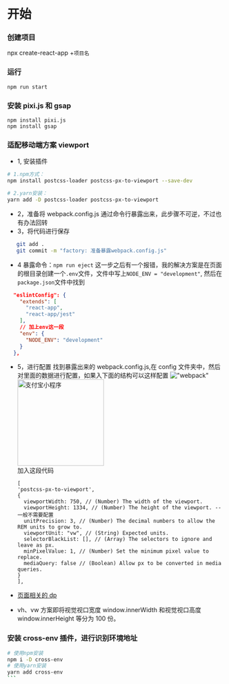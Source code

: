 # 开始

### 创建项目

npx create-react-app +`项目名`

### 运行

```
npm run start
```

### 安装 pixi.js 和 gsap

```
npm install pixi.js
npm install gsap

```

### 适配移动端方案 viewport

- 1, 安装插件

```bash
# 1.npm方式：
npm install postcss-loader postcss-px-to-viewport --save-dev

# 2.yarn安装：
yarn add -D postcss-loader postcss-px-to-viewport

```

- 2，准备将 webpack.config.js 通过命令行暴露出来，此步骤不可逆，不过也有办法回转
- 3，将代码进行保存

```bash
   git add .
   git commit -m "factory: 准备暴露webpack.config.js"
```

- 4 暴露命令：`npm run eject`
  这一步之后有一个报错，我的解决方案是在页面的根目录创建一个`.env`文件，文件中写上`NODE_ENV = "development"`,
  然后在`package.json`文件中找到

```json
  "eslintConfig": {
    "extends": [
      "react-app",
      "react-app/jest"
    ],
    // 加上env这一段
    "env": {
      "NODE_ENV": "development"
    }
  },
```

- 5，进行配置
  找到暴露出来的 webpack.config.js,在 config 文件夹中，然后对里面的数据进行配置，如果入下面的结构可以这样配置
  !["webpack"](https://cdn.staticaly.com/gh/creatliukun/picx@master/images/webpack.171qopda7ohs.jpg "webpack")
  <img src="https://cdn.staticaly.com/gh/creatliukun/picx@master/images/webpack.171qopda7ohs.jpg" width="200"  alt="支付宝小程序"/><br/>
  加入这段代码
  ```
  [
  'postcss-px-to-viewport',
  {
    viewportWidth: 750, // (Number) The width of the viewport.
    viewportHeight: 1334, // (Number) The height of the viewport. -- 一般不需要配置
    unitPrecision: 3, // (Number) The decimal numbers to allow the REM units to grow to.
    viewportUnit: "vw", // (String) Expected units.
    selectorBlackList: [], // (Array) The selectors to ignore and leave as px.
    minPixelValue: 1, // (Number) Set the minimum pixel value to replace.
    mediaQuery: false // (Boolean) Allow px to be converted in media queries.
  }
  ],
  ```

* [页面相关的 dp](https://juejin.cn/post/6844903845617729549#heading-28)

* vh、vw 方案即将视觉视口宽度 window.innerWidth 和视觉视口高度 window.innerHeight 等分为 100 份。

### 安装 cross-env 插件，进行识别环境地址

````bash
# 使用npm安装
npm i -D cross-env
# 使用yarn安装
yarn add cross-env
```
````
